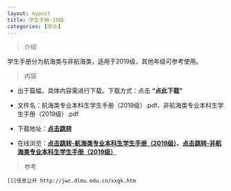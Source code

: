 ```yaml
---
layout: mypost
title: 学生手册-19级
categories: [学业]
---
```

> 介绍

学生手册分为航海类与非航海类，适用于2019级，其他年级可参考使用。

>内容

- 出于篇幅，具体内容需进行下载。下载方式：点击  **“点此下载”**

- 文件名：航海类专业本科生学生手册（2019级）.pdf、非航海类专业本科生学生手册（2019级）.pdf

- 下载地址：**[点击跳转](https://zhuifengyi.coding.net/p/MESC_doc/d/MESC_doc/git/tree/master/%E5%AD%A6%E7%94%9F%E6%89%8B%E5%86%8C)**

- 在线浏览：**[点击跳转-航海类专业本科生学生手册（2019级）](https://docs.qq.com/pdf/DYnp6d2V3VWRRTVV2)、[点击跳转-非航海类专业本科生学生手册（2019级）](https://docs.qq.com/pdf/DYlVkWVpTeklMRlN4)**


> 参考

```
[1]信息公开 http://jwc.dlmu.edu.cn/xxgk.htm
```


